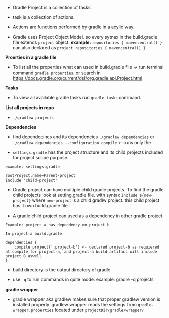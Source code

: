 - Gradle Project is a collection of tasks.
- task is a collection of actions.
- Actions are functions performed by gradle in a acylic way.

- Gradle uses Project Object Model. so every sytnax in the build.gradle file extends `project` object. **example:** `repositories { mavencentral() }` can also declared as `project.repositories { mavencentral() }`

**Proerties in a gradle file**
- To list all the properties what can used in build.gradle file -> run terminal command `gradle properties`. or search in https://docs.gradle.org/current/dsl/org.gradle.api.Project.html

**Tasks**
- To view all available gradle tasks run `gradle tasks` command.

**List all projects in repo**
- `./gradlew projects`

**Dependencies**
- find dependecines and its dependencies `./gradlew dependencies` or `./gradlew dependencies --configuration compile` <- runs only the 

- `settings.gradle` has the project structure and its child projects included for project scope purpose. 
```
example: settings.gradle

rootProject.name=Parent-project
include 'child-project'

```

- Gradle project can have multiple child gradle projects. To find the gradle child projects look at setting.gradle file. with syntax `include ${new-project}` where `new-project` is a child gradlw project. this child project has it own build.gradle file.

- A gradle child project can used as a dependency in other gradle project.
````
Example: project-a has dependency on project-b

In project-a build.gradle

dependencies {
    compile project(':project-b') <- declared project-b as requiered at compile for project-a, and project-a build artifact will include project B aswell.
}
````

- build directory is the output directory of gradle.

- use `-q` to run commands in quite mode. example: gradle -q projects

**gradle wrapper**
- gradle wrapper aka gradlew makes sure that proper gradlew version is installed properly.
gradlew wrapper reads the settings from `gradle-wrapper.properties` located under `projectDir/gradle/wrapper/`
